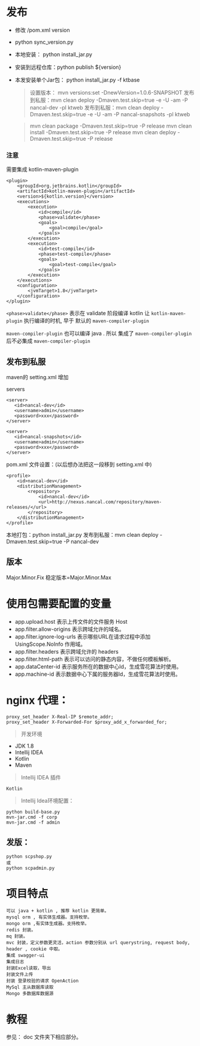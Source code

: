 
# 发布

- 修改 /pom.xml version
- python sync_version.py
- 本地安装： python install_jar.py  
- 安装到远程仓库：python publish ${version}
- 本发安装单个Jar包： python install_jar.py -f ktbase


    > 设置版本： mvn versions:set -DnewVersion=1.0.6-SNAPSHOT
    > 发布到私服：mvn clean deploy -Dmaven.test.skip=true -e           -U -am -P nancal-dev -pl ktweb 
    > 发布到私服：mvn clean deploy -Dmaven.test.skip=true -e -U -am -P nancal-snapshots -pl ktweb 

    > mvn clean package -Dmaven.test.skip=true  -P release
    > mvn clean install -Dmaven.test.skip=true  -P release
    > mvn clean deploy -Dmaven.test.skip=true -P release


### 注意
需要集成 kotlin-maven-plugin
```
<plugin>
    <groupId>org.jetbrains.kotlin</groupId>
    <artifactId>kotlin-maven-plugin</artifactId>
    <version>${kotlin.version}</version>
    <executions>
        <execution>
            <id>compile</id>
            <phase>validate</phase>
            <goals>
                <goal>compile</goal>
            </goals>
        </execution>
        <execution>
            <id>test-compile</id>
            <phase>test-compile</phase>
            <goals>
                <goal>test-compile</goal>
            </goals>
        </execution>
    </executions>
    <configuration>
        <jvmTarget>1.8</jvmTarget>
    </configuration>
</plugin>
```
`<phase>validate</phase>` 表示在 validate 阶段编译 kotlin
让 `kotlin-maven-plugin` 执行编译的时机, 早于 默认的 `maven-compiler-plugin`

`maven-compiler-plugin` 也可以编译 java . 所以 集成了 `maven-compiler-plugin` 后不必集成 `maven-compiler-plugin`
 
## 发布到私服
maven的 setting.xml 增加

servers
```
<server>
   <id>nancal-dev</id>
   <username>admin</username>
   <password>xxx</password>
</server>

<server>
   <id>nancal-snapshots</id>
   <username>admin</username>
   <password>xxx</password>
</server>
```



pom.xml 文件设置：(以后想办法把这一段移到 setting.xml 中)
```
<profile>
    <id>nancal-dev</id>
    <distributionManagement>
        <repository>
            <id>nancal-dev</id>
            <url>http://nexus.nancal.com/repository/maven-releases/</url>
        </repository>
    </distributionManagement>
</profile>
```

本地打包：python install_jar.py
发布到私服：mvn clean deploy -Dmaven.test.skip=true -P nancal-dev

## 版本

Major.Minor.Fix
稳定版本=Major.Minor.Max


# 使用包需要配置的变量

- app.upload.host 表示上传文件的文件服务 Host
- app.filter.allow-origins 表示跨域允许的域名。
- app.filter.ignore-log-urls 表示哪些URL在请求过程中添加 UsingScope.NoInfo 作用域。
- app.filter.headers 表示跨域允许的 headers
- app.filter.html-path 表示可以访问的静态内容，不做任何模板解析。
- app.dataCenter-id 表示服务所在的数据中心Id，生成雪花算法时使用。
- app.machine-id 表示数据中心下属的服务器Id，生成雪花算法时使用。

# nginx 代理：

```
proxy_set_header X-Real-IP $remote_addr;
proxy_set_header X-Forwarded-For $proxy_add_x_forwarded_for;
```



>开发环境

- JDK 1.8
- Intellij IDEA
- Kotlin
- Maven

>Intellij IDEA 插件
    
    Kotlin
    
>Intellij Idea环境配置：
    
    python build-base.py
    mvn-jar.cmd -f corp
    mvn-jar.cmd -f admin
 
## 发版：
    
    python scpshop.py
    或
    python scpadmin.py
 
# 项目特点

    可以 java + kotlin , 推荐 kotlin 更简单。
    mysql orm , 有实体生成器。支持枚举。
    mongo orm ,有实体生成器。支持枚举。
    redis 封装。
    mq 封装。
    mvc 封装，定义参数更灵活，action 参数分别从 url querystring, request body, header , cookie 中取。
    集成 swagger-ui
    集成日志
    封装Excel读取，导出
    封装文件上传
    封装 登录校验的请求 OpenAction
    MySql 主从数据库读取
    Mongo 多数据库数据源
    
# 教程

参见： doc 文件夹下相应部分。



